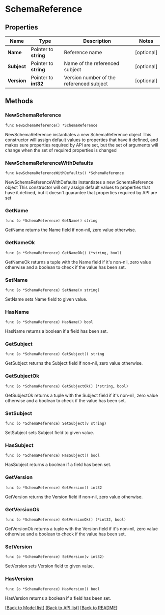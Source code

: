 # SchemaReference

## Properties

Name | Type | Description | Notes
------------ | ------------- | ------------- | -------------
**Name** | Pointer to **string** | Reference name | [optional] 
**Subject** | Pointer to **string** | Name of the referenced subject | [optional] 
**Version** | Pointer to **int32** | Version number of the referenced subject | [optional] 

## Methods

### NewSchemaReference

`func NewSchemaReference() *SchemaReference`

NewSchemaReference instantiates a new SchemaReference object
This constructor will assign default values to properties that have it defined,
and makes sure properties required by API are set, but the set of arguments
will change when the set of required properties is changed

### NewSchemaReferenceWithDefaults

`func NewSchemaReferenceWithDefaults() *SchemaReference`

NewSchemaReferenceWithDefaults instantiates a new SchemaReference object
This constructor will only assign default values to properties that have it defined,
but it doesn't guarantee that properties required by API are set

### GetName

`func (o *SchemaReference) GetName() string`

GetName returns the Name field if non-nil, zero value otherwise.

### GetNameOk

`func (o *SchemaReference) GetNameOk() (*string, bool)`

GetNameOk returns a tuple with the Name field if it's non-nil, zero value otherwise
and a boolean to check if the value has been set.

### SetName

`func (o *SchemaReference) SetName(v string)`

SetName sets Name field to given value.

### HasName

`func (o *SchemaReference) HasName() bool`

HasName returns a boolean if a field has been set.

### GetSubject

`func (o *SchemaReference) GetSubject() string`

GetSubject returns the Subject field if non-nil, zero value otherwise.

### GetSubjectOk

`func (o *SchemaReference) GetSubjectOk() (*string, bool)`

GetSubjectOk returns a tuple with the Subject field if it's non-nil, zero value otherwise
and a boolean to check if the value has been set.

### SetSubject

`func (o *SchemaReference) SetSubject(v string)`

SetSubject sets Subject field to given value.

### HasSubject

`func (o *SchemaReference) HasSubject() bool`

HasSubject returns a boolean if a field has been set.

### GetVersion

`func (o *SchemaReference) GetVersion() int32`

GetVersion returns the Version field if non-nil, zero value otherwise.

### GetVersionOk

`func (o *SchemaReference) GetVersionOk() (*int32, bool)`

GetVersionOk returns a tuple with the Version field if it's non-nil, zero value otherwise
and a boolean to check if the value has been set.

### SetVersion

`func (o *SchemaReference) SetVersion(v int32)`

SetVersion sets Version field to given value.

### HasVersion

`func (o *SchemaReference) HasVersion() bool`

HasVersion returns a boolean if a field has been set.


[[Back to Model list]](../README.md#documentation-for-models) [[Back to API list]](../README.md#documentation-for-api-endpoints) [[Back to README]](../README.md)


